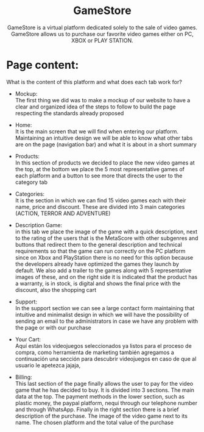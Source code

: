 <h1 align="center"> GameStore </h1> 

<p align="center">GameStore is a virtual platform dedicated solely to the sale of video games. GameStore allows us to purchase our favorite video games either on PC, XBOX or PLAY STATION.</p> 


<h1 align="left"> Page content: </h1> 

What is the content of this platform and what does each tab work for?

- Mockup: <br>
The first thing we did was to make a mockup of our website to have a clear and organized idea of the steps to follow to build the page respecting the standards already proposed

- Home: <br>
It is the main screen that we will find when entering our platform. Maintaining an intuitive design we will be able to know what other tabs are on the page (navigation bar) and what it is about in a short summary

- Products: <br>
In this section of products we decided to place the new video games at the top, at the bottom we place the 5 most representative games of each platform and a button to see more that directs the user to the category tab

- Categories: <br>
It is the section in which we can find 15 video games each with their name, price and discount. These are divided into 3 main categories (ACTION, TERROR AND ADVENTURE)

- Description Game: <br>
in this tab we place the image of the game with a quick description, next to the rating of the users that is the MetaScore with other subgenres and buttons that redirect them to the general description and technical requirements so that the game can run correctly on the PC platform since on Xbox and PlayStation there is no need for this option because the developers already have optimized the games they launch by default. We also add a trailer to the games along with 5 representative images of these, and on the right side it is indicated that the product has a warranty, is in stock, is digital and shows the final price with the discount, also the shopping cart<br>

- Support: <br>
In the support section we can see a large contact form maintaining that intuitive and minimalist design in which we will have the possibility of sending an email to the administrators in case we have any problem with the page or with our purchase

- Your Cart: <br>
Aquí están los videojuegos seleccionados ya listos para el proceso de compra, como herramienta de marketing también agregamos a continuación una sección para descubrir videojuegos en caso de que al usuario le apetezca jajaja,

- Billing: <br>
This last section of the page finally allows the user to pay for the video game that he has decided to buy. It is divided into 3 sections. The main data at the top. The payment methods in the lower section, such as plastic money, the paypal platform, nequi through our telephone number and through WhatsApp. Finally in the right section there is a brief description of the purchase. The image of the video game next to its name. The chosen platform and the total value of the purchase

